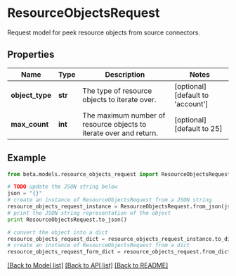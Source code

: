 # ResourceObjectsRequest

Request model for peek resource objects from source connectors.

## Properties
Name | Type | Description | Notes
------------ | ------------- | ------------- | -------------
**object_type** | **str** | The type of resource objects to iterate over. | [optional] [default to 'account']
**max_count** | **int** | The maximum number of resource objects to iterate over and return. | [optional] [default to 25]

## Example

```python
from beta.models.resource_objects_request import ResourceObjectsRequest

# TODO update the JSON string below
json = "{}"
# create an instance of ResourceObjectsRequest from a JSON string
resource_objects_request_instance = ResourceObjectsRequest.from_json(json)
# print the JSON string representation of the object
print ResourceObjectsRequest.to_json()

# convert the object into a dict
resource_objects_request_dict = resource_objects_request_instance.to_dict()
# create an instance of ResourceObjectsRequest from a dict
resource_objects_request_form_dict = resource_objects_request.from_dict(resource_objects_request_dict)
```
[[Back to Model list]](../README.md#documentation-for-models) [[Back to API list]](../README.md#documentation-for-api-endpoints) [[Back to README]](../README.md)


